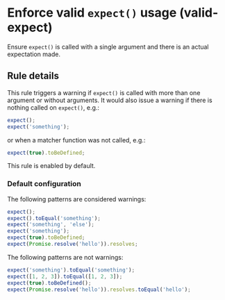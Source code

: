 # Enforce valid `expect()` usage (valid-expect)

Ensure `expect()` is called with a single argument and there is an actual
expectation made.

## Rule details

This rule triggers a warning if `expect()` is called with more than one argument
or without arguments. It would also issue a warning if there is nothing called
on `expect()`, e.g.:

```js
expect();
expect('something');
```

or when a matcher function was not called, e.g.:

```js
expect(true).toBeDefined;
```

This rule is enabled by default.

### Default configuration

The following patterns are considered warnings:

```js
expect();
expect().toEqual('something');
expect('something', 'else');
expect('something');
expect(true).toBeDefined;
expect(Promise.resolve('hello')).resolves;
```

The following patterns are not warnings:

```js
expect('something').toEqual('something');
expect([1, 2, 3]).toEqual([1, 2, 3]);
expect(true).toBeDefined();
expect(Promise.resolve('hello')).resolves.toEqual('hello');
```
